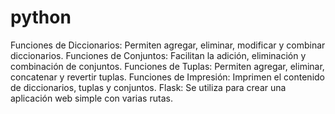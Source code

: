 # python
Funciones de Diccionarios: Permiten agregar, eliminar, modificar y combinar diccionarios.
Funciones de Conjuntos: Facilitan la adición, eliminación y combinación de conjuntos.
Funciones de Tuplas: Permiten agregar, eliminar, concatenar y revertir tuplas.
Funciones de Impresión: Imprimen el contenido de diccionarios, tuplas y conjuntos.
Flask: Se utiliza para crear una aplicación web simple con varias rutas.
